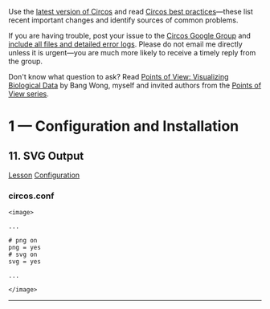 Use the [latest version of Circos](/software/download/circos/) and read
[Circos best
practices](/documentation/tutorials/reference/best_practices/)—these list
recent important changes and identify sources of common problems.

If you are having trouble, post your issue to the [Circos Google
Group](https://groups.google.com/group/circos-data-visualization) and [include
all files and detailed error logs](/support/support/). Please do not email me
directly unless it is urgent—you are much more likely to receive a timely
reply from the group.

Don't know what question to ask? Read [Points of View: Visualizing Biological
Data](https://www.nature.com/nmeth/journal/v9/n12/full/nmeth.2258.html) by
Bang Wong, myself and invited authors from the [Points of View
series](https://mk.bcgsc.ca/pointsofview).

# 1 — Configuration and Installation

## 11\. SVG Output

[Lesson](/documentation/tutorials/configuration/svg_output/lesson)
[Configuration](/documentation/tutorials/configuration/svg_output/configuration)

### circos.conf

    
    
    <image>
    
    ...
    
    # png on
    png = yes
    # svg on
    svg = yes
    
    ...
    
    </image>
    
    

  

* * *

